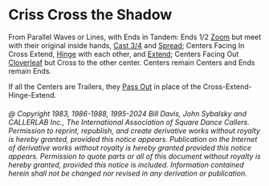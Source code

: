 
# Criss Cross the Shadow

From Parallel Waves or Lines, with Ends in Tandem: 
Ends 1/2 [Zoom](../b2/zoom.md) but meet
with their original inside hands, [Cast 3/4](../ms/cast_off_three_quarters.md) and
[Spread](../plus/anything_and_spread.md); Centers Facing In Cross Extend, 
[Hinge](../ms/hinge.md) with each other, and 
[Extend](../b2/extend.md); Centers Facing Out
[Cloverleaf](../ms/cloverleaf.md) but
Cross to the other center. 
Centers remain Centers and Ends remain Ends. 

If all the Centers are Trailers, they [Pass Out](../a1/pass_in.md) in place of the
Cross-Extend-Hinge-Extend.

###### @ Copyright 1983, 1986-1988, 1995-2024 Bill Davis, John Sybalsky and CALLERLAB Inc., The International Association of Square Dance Callers. Permission to reprint, republish, and create derivative works without royalty is hereby granted, provided this notice appears. Publication on the Internet of derivative works without royalty is hereby granted provided this notice appears. Permission to quote parts or all of this document without royalty is hereby granted, provided this notice is included. Information contained herein shall not be changed nor revised in any derivation or publication.

